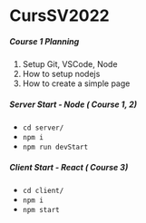 # CursSV2022

##### Course 1 Planning

1. Setup Git, VSCode, Node
2. How to setup nodejs
3. How to create a simple page

##### Server Start - Node ( Course 1, 2)

- `cd server/`
- `npm i`
- `npm run devStart`

##### Client Start - React ( Course 3)

- `cd client/`
- `npm i`
- `npm start`
